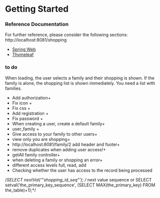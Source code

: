# Getting Started

### Reference Documentation

For further reference, please consider the following sections:
http://localhost:8081/shopping

* [Spring Web](https://docs.spring.io/spring-boot/docs/3.1.0/reference/htmlsingle/#web)
* [Thymeleaf](https://docs.spring.io/spring-boot/docs/3.1.0/reference/htmlsingle/#web.servlet.spring-mvc.template-engines)

### to do
When loading, the user selects a family and their shopping is shown.
If the family is alone, the shopping list is shown immediately. You need a list with families.

- Add authorization+
- Fix icon +
- Fix css +
- Add registration +
- Fix password +
- When creating a user, create a default family+
- user_family +
- Give access to your family to other users+
- view only you are shopping+
- http://localhost:8081/family/2 add header and footer+
- remove duplicates when adding user access!+
- getAll family controller+
- when deleting a family or shopping an error+
- different access levels full, read, add
- Checking whether the user has access to the record being processed




/*SELECT nextVal('"shopping_id_seq"');  /* next value sequence or SELECT setval('the_primary_key_sequence', (SELECT MAX(the_primary_key) FROM the_table)+1);*/
